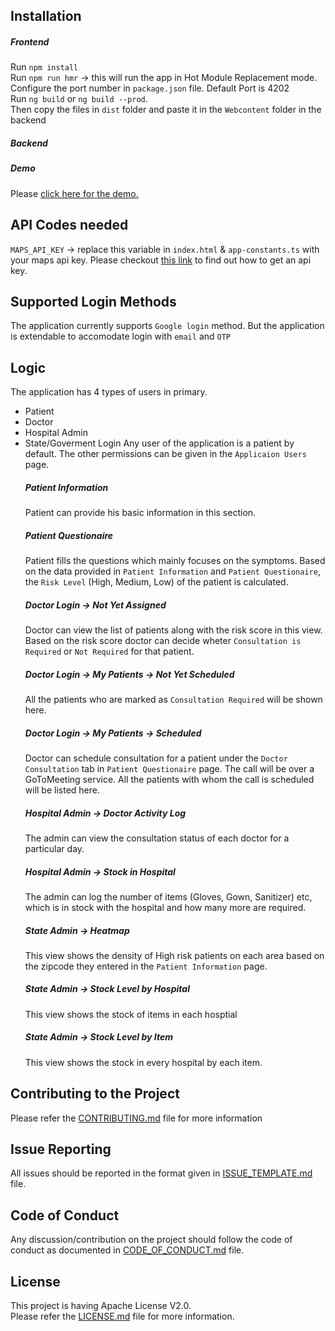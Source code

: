 ## Installation

##### Frontend    
Run `npm install`  
Run `npm run hmr` &rarr; this will run the app in Hot Module Replacement mode. Configure the port number in `package.json` file. Default Port is 4202  
Run `ng build` or `ng build --prod`.   
Then copy the files in `dist` folder and paste it in the `Webcontent` folder in the backend

##### Backend

##### Demo
Please [click here for the demo.](https://1-0-dot-vg-eva.appspot.com/#/homescreen/homescreendetail)
## API Codes needed
`MAPS_API_KEY` &rarr; replace this variable in `index.html` & `app-constants.ts` with your maps api key.
Please checkout [this link](https://developers.google.com/maps/documentation/javascript/get-api-key) to find out how to get an api key. 

## Supported Login Methods
The application currently supports `Google login` method. But the application is extendable to accomodate login with `email` and `OTP`

## Logic
The application has 4 types of users in primary.
* Patient
* Doctor
* Hospital Admin
* State/Goverment Login
Any user of the application is a patient by default. The other permissions can be given in the `Applicaion Users` page.
    ##### Patient Information
    Patient can provide his basic information in this section. 
    ##### Patient Questionaire
    Patient fills the questions which mainly focuses on the symptoms. Based on the data provided in `Patient Information` and `Patient Questionaire`, the `Risk Level` (High, Medium, Low) of the patient is calculated.
    ##### Doctor Login &rarr; Not Yet Assigned
    Doctor can view the list of patients along with the risk score in this view. Based on the risk score doctor can decide wheter `Consultation is Required` or `Not Required` for that patient.
    ##### Doctor Login &rarr; My Patients &rarr; Not Yet Scheduled
    All the patients who are marked as `Consultation Required` will be shown here.
    ##### Doctor Login &rarr; My Patients &rarr; Scheduled
    Doctor can schedule consultation for a patient under the `Doctor Consultation` tab in `Patient Questionaire` page. The call will be over a GoToMeeting service. All the patients with whom the call is scheduled will be listed here.
    ##### Hospital Admin &rarr; Doctor Activity Log
    The admin can view the consultation status of each doctor for a particular day.
    ##### Hospital Admin &rarr; Stock in Hospital
    The admin can log the number of items (Gloves, Gown, Sanitizer) etc, which is in stock with the hospital and how many more are required.
    ##### State Admin &rarr; Heatmap
    This view shows the density of High risk patients on each area based on the zipcode they entered in the `Patient Information` page.
    ##### State Admin &rarr; Stock Level by Hospital
    This view shows the stock of items in each hosptial
    ##### State Admin &rarr; Stock Level by Item
    This view shows the stock in every hospital by each item.

## Contributing to the Project
Please refer the [CONTRIBUTING.md](https://github.com/VanenburgSoftware/CoronaGo/blob/master/CONTRIBUTING.md) file for more information

## Issue Reporting
All issues should be reported in the format given in [ISSUE_TEMPLATE.md](https://github.com/VanenburgSoftware/CoronaGo/blob/master/ISSUE_TEMPLATE.md) file.

## Code of Conduct
Any discussion/contribution on the project should follow the code of conduct as documented in [CODE_OF_CONDUCT.md](https://github.com/VanenburgSoftware/CoronaGo/blob/master/CODE_OF_CONDUCT.md) file.

## License
This project is having Apache License V2.0.  
Please refer the [LICENSE.md](https://github.com/VanenburgSoftware/CoronaGo/blob/master/LICENSE.md) file for more information.

    

